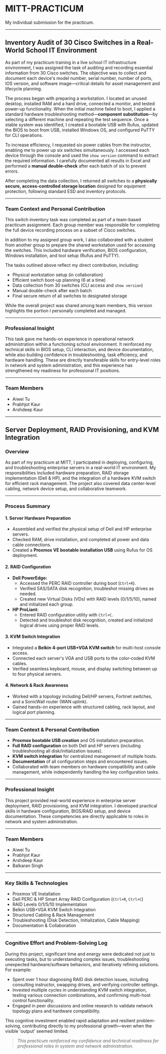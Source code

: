 # MITT-PRACTICUM

My individual submission for the practicum.

---

## Inventory Audit of 30 Cisco Switches in a Real-World School IT Environment

As part of my practicum training in a live school IT infrastructure environment, I was assigned the task of auditing and recording essential information from 30 Cisco switches. The objective was to collect and document each device's model number, serial number, number of ports, IOS version, and software image—critical details for asset management and lifecycle planning.

The process began with preparing a workstation. I located an unused desktop, installed RAM and a hard drive, connected a monitor, and tested power-up functionality. When the initial machine failed to boot, I applied a standard hardware troubleshooting method—**component substitution**—by selecting a different machine and repeating the test sequence. Once a stable system was identified, I created a bootable USB with Rufus, updated the BIOS to boot from USB, installed Windows OS, and configured PuTTY for CLI operations.

To increase efficiency, I requested six power cables from the instructor, enabling me to power up six switches simultaneously. I accessed each device through the console and used the `show version` command to extract the required information. I carefully documented all results in Excel and performed a **manual double-check** after each batch of six to prevent errors.

After completing the data collection, I returned all switches to a **physically secure, access-controlled storage location** designed for equipment protection, following standard ESD and inventory protocols.

---

### Team Context and Personal Contribution

This switch inventory task was completed as part of a team-based practicum assignment. Each group member was responsible for completing the full device recording process on a subset of Cisco switches.

In addition to my assigned group work, I also collaborated with a student from another group to prepare the shared workstation used for accessing the switches. This included hardware verification, BIOS configuration, Windows installation, and tool setup (Rufus and PuTTY).

The tasks outlined above reflect my direct contribution, including:
- Physical workstation setup (in collaboration)
- Efficient switch boot-up planning (6 at a time)
- Data collection from 30 switches (CLI access and `show version`)
- Manual double-check after each batch
- Final secure return of all switches to designated storage

While the overall project was shared among team members, this version highlights the portion I personally completed and managed.

---

### Professional Insight

This task gave me hands-on experience in operational network administration within a functioning school environment. It reinforced my technical skills in BIOS setup, CLI interaction, and device documentation, while also building confidence in troubleshooting, task efficiency, and hardware handling. These are directly transferable skills for entry-level roles in network and system administration, and this experience has strengthened my readiness for professional IT positions.

---

### Team Members

- Aiwei Tu
- Prabhjot Kaur
- Arshdeep Kaur

---

## Server Deployment, RAID Provisioning, and KVM Integration

### Overview

As part of my practicum at MITT, I participated in deploying, configuring, and troubleshooting enterprise servers in a real-world IT environment. My responsibilities included hardware preparation, RAID storage implementation (Dell & HP), and the integration of a hardware KVM switch for efficient rack management. The project also covered data center-level cabling, network device setup, and collaborative teamwork.

---

### Process Summary

#### 1. Server Hardware Preparation

- Assembled and verified the physical setup of Dell and HP enterprise servers.
- Checked RAM, drive installation, and completed all power and data cable connections.
- Created a **Proxmox VE bootable installation USB** using Rufus for OS deployment.

#### 2. RAID Configuration

- **Dell PowerEdge:**
  - Accessed the PERC RAID controller during boot (`Ctrl+R`).
  - Verified SAS/SATA disk recognition, troubleshot missing drives as needed.
  - Created new Virtual Disks (VDs) with RAID levels (0/1/5/10), named and initialized each group.
- **HP ProLiant:**
  - Entered RAID configuration utility with `Ctrl+C`.
  - Detected and troubleshot disk recognition, created and initialized logical drives using proper RAID levels.

#### 3. KVM Switch Integration

- Integrated a **Belkin 4-port USB+VGA KVM switch** for multi-host console access.
- Connected each server's VGA and USB ports to the color-coded KVM cables.
- Verified seamless keyboard, mouse, and display switching between up to four physical servers.

#### 4. Network & Rack Awareness

- Worked with a topology including Dell/HP servers, Fortinet switches, and a SonicWall router (WAN uplink).
- Gained hands-on experience with structured cabling, rack layout, and logical port planning.

---

### Team Context & Personal Contribution

- **Proxmox bootable USB creation** and OS installation preparation.
- **Full RAID configuration** on both Dell and HP servers (including troubleshooting all disk/initialization issues).
- **KVM switch integration** for centralized management of multiple hosts.
- **Documentation** of all configuration steps and encountered issues.
- Collaborated with team members on hardware compatibility and cable management, while independently handling the key configuration tasks.

---

### Professional Insight

This project provided real-world experience in enterprise server deployment, RAID provisioning, and KVM integration. I developed practical skills in hardware configuration, BIOS/RAID setup, and device documentation. These competencies are directly applicable to roles in network and system administration.

---

### Team Members

- Aiwei Tu
- Prabhjot Kaur
- Arshdeep Kaur
- Balkaran Singh

---

### Key Skills & Technologies

- Proxmox VE Installation
- Dell PERC & HP Smart Array RAID Configuration (`Ctrl+R`, `Ctrl+C`)
- RAID Levels 0/1/5/10 Implementation
- Belkin USB+VGA KVM Switch Integration
- Structured Cabling & Rack Management
- Troubleshooting (Disk Detection, Initialization, Cable Mapping)
- Documentation & Collaboration

---

### Cognitive Effort and Problem-Solving Log

During this project, significant time and energy were dedicated not just to executing tasks, but to understanding complex issues, troubleshooting unexpected hardware/software behaviors, and iteratively refining solutions. For example:

- Spent over 1 hour diagnosing RAID disk detection issues, including consulting instructor, swapping drives, and verifying controller settings.
- Invested multiple cycles in understanding KVM switch integration, testing various connection combinations, and confirming multi-host control functionality.
- Engaged in peer discussions and online research to validate network topology plans and hardware compatibility.

This cognitive investment enabled rapid adaptation and resilient problem-solving, contributing directly to my professional growth—even when the visible 'output' seemed limited.


> *This practicum reinforced my confidence and technical readiness for professional roles in system and network administration.*
